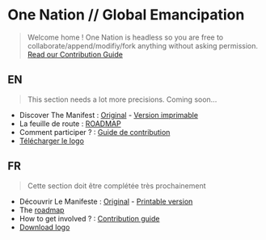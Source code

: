 One Nation // Global Emancipation
=================================

 > Welcome home ! One Nation is headless so you are free to collaborate/append/modifiy/fork anything without asking permission. [Read our Contribution Guide](./contribution_guide.md)

## EN

> This section needs a lot more precisions. Coming soon...

- Discover The Manifest : [Original](./manifest/fr_manifeste.md) - [Version imprimable](./medias/print/manifest_A4/fr)
- La feuille de route : [ROADMAP](./roadmap.md)
- Comment participer ? : [Guide de contribution](contribution_guide.md)
- [Télécharger le logo](./medias/logo)


## FR

> Cette section doit être complétée très prochainement

- Découvrir Le Manifeste : [Original](./manifest/en_manifest.md) - [Printable version](./medias/print/manifest_A4/en)
- The [roadmap](./roadmap.md)
- How to get involved ? : [Contribution guide](contribution_guide.md)
- [Download logo](./medias/logo)